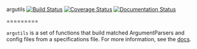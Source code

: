 argutils [![Build Status](https://travis-ci.org/eclarke/argutils.svg?branch=master)](https://travis-ci.org/eclarke/argutils) [![Coverage Status](https://coveralls.io/repos/eclarke/argutils/badge.svg?branch=master&service=github)](https://coveralls.io/github/eclarke/argutils?branch=master) [![Documentation Status](https://readthedocs.org/projects/argutils/badge/?version=latest)](http://argutils.readthedocs.org/en/latest/?badge=latest)

=========

`argutils` is a set of functions that build matched ArgumentParsers and config files from a specifications file. For more information, see the [docs](http://argutils.readthedocs.org/en/latest/argutils.html).
